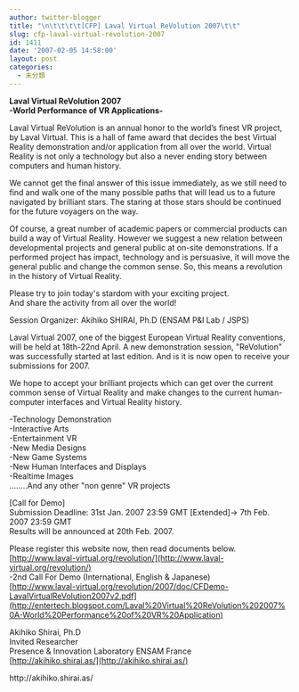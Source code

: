 ```yaml
---
author: twitter-blogger
title: "\n\t\t\t\t[CFP] Laval Virtual ReVolution 2007\t\t"
slug: cfp-laval-virtual-revolution-2007
id: 1411
date: '2007-02-05 14:58:00'
layout: post
categories:
  - 未分類
---
```


<span style="font-weight: bold;">Laval Virtual ReVolution 2007</span>  
<span style="font-weight: bold;">-World Performance of VR Applications-</span>  

Laval Virtual ReVolution is an annual honor to the world’s finest VR project, by Laval Virtual. This is a hall of fame award that decides the best Virtual Reality demonstration and/or application from all over the world. Virtual Reality is not only a technology but also a never ending story between computers and human history.  

We cannot get the final answer of this issue immediately, as we still need to find and walk one of the many possible paths that will lead us to a future navigated by brilliant stars. The staring at those stars should be continued for the future voyagers on the way.  

Of course, a great number of academic papers or commercial products can build a way of Virtual Reality. However we suggest a new relation between developmental projects and general public at on-site demonstrations. If a performed project has impact, technology and is persuasive, it will move the general public and change the common sense. So, this means a revolution in the history of Virtual Reality.  

Please try to join today's stardom with your exciting project.  
And share the activity from all over the world!  

Session Organizer: Akihiko SHIRAI, Ph.D (ENSAM P&I Lab / JSPS)  

Laval Virtual 2007, one of the biggest European Virtual Reality conventions, will be held at 18th-22nd April. A new demonstration session, "ReVolution" was successfully started at last edition. And is it is now open to receive your submissions for 2007.  

We hope to accept your brilliant projects which can get over the current common sense of Virtual Reality and make changes to the current human-computer interfaces and Virtual Reality history.  

-Technology Demonstration  
-Interactive Arts  
-Entertainment VR  
-New Media Designs  
-New Game Systems  
-New Human Interfaces and Displays  
-Realtime Images  
........And any other "non genre" VR projects  

[Call for Demo]  
Submission Deadline: 31st Jan. 2007 23:59 GMT [Extended]-> 7th Feb. 2007 23:59 GMT  
Results will be announced at 20th Feb. 2007.  

Please register this website now, then read documents below.  
[http://www.laval-virtual.org/revolution/](http://www.laval-virtual.org/revolution/)   
-2nd Call For Demo (International, English & Japanese)  
[http://www.laval-virtual.org/revolution/2007/doc/CFDemo-LavalVirtualReVolution2007v2.pdf](http://entertech.blogspot.com/Laval%20Virtual%20ReVolution%202007%0A-World%20Performance%20of%20VR%20Application)  

Akihiko Shirai, Ph.D  
Invited Researcher  
Presence & Innovation Laboratory ENSAM France  
[http://akihiko.shirai.as/](http://akihiko.shirai.as/)

<div>http://akihiko.shirai.as/</div>
